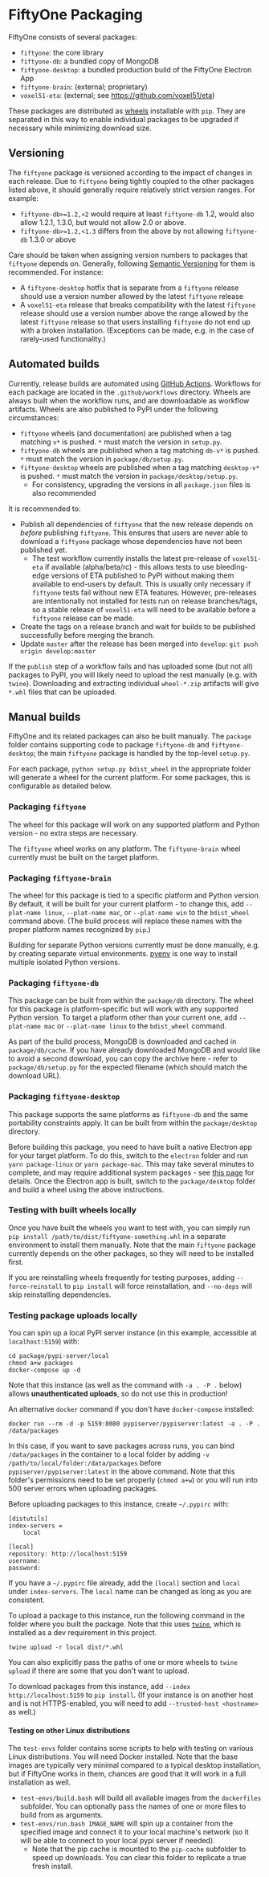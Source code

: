 # FiftyOne Packaging

FiftyOne consists of several packages:

-   `fiftyone`: the core library
-   `fiftyone-db`: a bundled copy of MongoDB
-   `fiftyone-desktop`: a bundled production build of the FiftyOne Electron App
-   `fiftyone-brain`: (external; proprietary)
-   `voxel51-eta`: (external; see https://github.com/voxel51/eta)

These packages are distributed as [wheels](https://pythonwheels.com/)
installable with `pip`. They are separated in this way to enable individual
packages to be upgraded if necessary while minimizing download size.

## Versioning

The `fiftyone` package is versioned according to the impact of changes in each
release. Due to `fiftyone` being tightly coupled to the other packages listed
above, it should generally require relatively strict version ranges. For
example:

-   `fiftyone-db>=1.2,<2` would require at least `fiftyone-db` 1.2, would also
    allow 1.2.1, 1.3.0, but would not allow 2.0 or above.
-   `fiftyone-db>=1.2,<1.3` differs from the above by not allowing
    `fiftyone-db` 1.3.0 or above

Care should be taken when assigning version numbers to packages that `fiftyone`
depends on. Generally, following [Semantic Versioning](https://semver.org/) for
them is recommended. For instance:

-   A `fiftyone-desktop` hotfix that is separate from a `fiftyone` release
    should use a version number allowed by the latest `fiftyone` release
-   A `voxel51-eta` release that breaks compatibility with the latest
    `fiftyone` release should use a version number above the range allowed by
    the latest `fiftyone` release so that users installing `fiftyone` do not
    end up with a broken installation. (Exceptions can be made, e.g. in the
    case of rarely-used functionality.)

## Automated builds

Currently, release builds are automated using
[GitHub Actions](https://github.com/features/actions). Workflows for each
package are located in the `.github/workflows` directory. Wheels are always
built when the workflow runs, and are downloadable as workflow artifacts.
Wheels are also published to PyPI under the following circumstances:

-   `fiftyone` wheels (and documentation) are published when a tag matching
    `v*` is pushed. `*` must match the version in `setup.py`.
-   `fiftyone-db` wheels are published when a tag matching `db-v*` is pushed.
    `*` must match the version in `package/db/setup.py`.
-   `fiftyone-desktop` wheels are published when a tag matching `desktop-v*` is
    pushed. `*` must match the version in `package/desktop/setup.py`.
    -   For consistency, upgrading the versions in all `package.json` files is
        also recommended

It is recommended to:

-   Publish all dependencies of `fiftyone` that the new release depends on
    _before_ publishing `fiftyone`. This ensures that users are never able to
    download a `fiftyone` package whose dependencies have not been published
    yet.
    -   The test workflow currently installs the latest pre-release of
        `voxel51-eta` if available (alpha/beta/rc) - this allows tests to use
        bleeding-edge versions of ETA published to PyPI without making them
        available to end-users by default. This is usually only necessary if
        `fiftyone` tests fail without new ETA features. However, pre-releases
        are intentionally not installed for tests run on release branches/tags,
        so a stable release of `voxel51-eta` will need to be available before a
        `fiftyone` release can be made.
-   Create the tags on a release branch and wait for builds to be published
    successfully before merging the branch.
-   Update `master` after the release has been merged into `develop`:
    `git push origin develop:master`

If the `publish` step of a workflow fails and has uploaded some (but not all)
packages to PyPI, you will likely need to upload the rest manually (e.g. with
`twine`). Downloading and extracting individual `wheel-*.zip` artifacts will
give `*.whl` files that can be uploaded.

## Manual builds

FiftyOne and its related packages can also be built manually. The `package`
folder contains supporting code to package `fiftyone-db` and
`fiftyone-desktop`; the main `fiftyone` package is handled by the top-level
`setup.py`.

For each package, `python setup.py bdist_wheel` in the appropriate folder will
generate a wheel for the current platform. For some packages, this is
configurable as detailed below.

### Packaging `fiftyone`

The wheel for this package will work on any supported platform and Python
version - no extra steps are necessary.

The `fiftyone` wheel works on any platform. The `fiftyone-brain` wheel
currently must be built on the target platform.

### Packaging `fiftyone-brain`

The wheel for this package is tied to a specific platform and Python version.
By default, it will be built for your current platform - to change this, add
`--plat-name linux`, `--plat-name mac`, or `--plat-name win` to the
`bdist_wheel` command above. (The build process will replace these names with
the proper platform names recognized by `pip`.)

Building for separate Python versions currently must be done manually, e.g. by
creating separate virtual environments. [pyenv](https://github.com/pyenv/pyenv)
is one way to install multiple isolated Python versions.

### Packaging `fiftyone-db`

This package can be built from within the `package/db` directory. The wheel for
this package is platform-specific but will work with any supported Python
version. To target a platform other than your current one, add
`--plat-name mac` or `--plat-name linux` to the `bdist_wheel` command.

As part of the build process, MongoDB is downloaded and cached in
`package/db/cache`. If you have already downloaded MongoDB and would like to
avoid a second download, you can copy the archive here - refer to
`package/db/setup.py` for the expected filename (which should match the
download URL).

### Packaging `fiftyone-desktop`

This package supports the same platforms as `fiftyone-db` and the same
portability constraints apply. It can be built from within the
`package/desktop` directory.

Before building this package, you need to have built a native Electron app for
your target platform. To do this, switch to the `electron` folder and run
`yarn package-linux` or `yarn package-mac`. This may take several minutes to
complete, and may require additional system packages - see
[this page](https://www.electron.build/multi-platform-build) for details. Once
the Electron app is built, switch to the `package/desktop` folder and build a
wheel using the above instructions.

### Testing with built wheels locally

Once you have built the wheels you want to test with, you can simply run
`pip install /path/to/dist/fiftyone-something.whl` in a separate environment to
install them manually. Note that the main `fiftyone` package currently depends
on the other packages, so they will need to be installed first.

If you are reinstalling wheels frequently for testing purposes, adding
`--force-reinstall` to `pip install` will force reinstallation, and `--no-deps`
will skip reinstalling dependencies.

### Testing package uploads locally

You can spin up a local PyPI server instance (in this example, accessible at
`localhost:5159`) with:

```
cd package/pypi-server/local
chmod a+w packages
docker-compose up -d
```

Note that this instance (as well as the command with `-a . -P .` below) allows
**unauthenticated uploads**, so do not use this in production!

An alternative `docker` command if you don't have `docker-compose` installed:

```shell
docker run --rm -d -p 5159:8080 pypiserver/pypiserver:latest -a . -P . /data/packages
```

In this case, if you want to save packages across runs, you can bind
`/data/packages` in the container to a local folder by adding
`-v /path/to/local/folder:/data/packages` before `pypiserver/pypiserver:latest`
in the above command. Note that this folder's permissions need to be set
properly (`chmod a+w`) or you will run into 500 server errors when uploading
packages.

Before uploading packages to this instance, create `~/.pypirc` with:

```
[distutils]
index-servers =
    local

[local]
repository: http://localhost:5159
username:
password:
```

If you have a `~/.pypirc` file already, add the `[local]` section and `local`
under `index-servers`. The `local` name can be changed as long as you are
consistent.

To upload a package to this instance, run the following command in the folder
where you built the package. Note that this uses
[`twine`](https://pypi.org/project/twine/), which is installed as a dev
requirement in this project.

```
twine upload -r local dist/*.whl
```

You can also explicitly pass the paths of one or more wheels to `twine upload`
if there are some that you don't want to upload.

To download packages from this instance, add `--index http://localhost:5159` to
`pip install`. (If your instance is on another host and is not HTTPS-enabled,
you will need to add `--trusted-host <hostname>` as well.)

#### Testing on other Linux distributions

The `test-envs` folder contains some scripts to help with testing on various
Linux distributions. You will need Docker installed. Note that the base images
are typically very minimal compared to a typical desktop installation, but if
FiftyOne works in them, chances are good that it will work in a full
installation as well.

-   `test-envs/build.bash` will build all available images from the
    `dockerfiles` subfolder. You can optionally pass the names of one or more
    files to build from as arguments.
-   `test-envs/run.bash IMAGE_NAME` will spin up a container from the specified
    image and connect it to your local machine's network (so it will be able to
    connect to your local pypi server if needed).
    -   Note that the pip cache is mounted to the `pip-cache` subfolder to
        speed up downloads. You can clear this folder to replicate a true fresh
        install.
